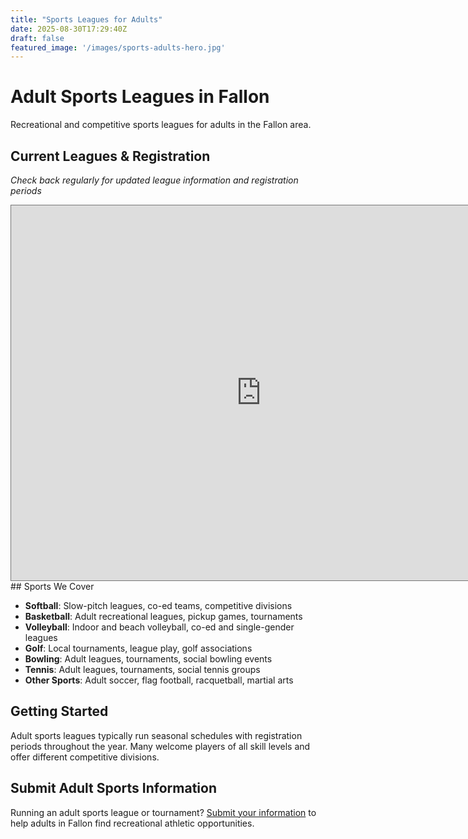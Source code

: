 ```yaml
---
title: "Sports Leagues for Adults"
date: 2025-08-30T17:29:40Z
draft: false
featured_image: '/images/sports-adults-hero.jpg'
---
```


# Adult Sports Leagues in Fallon

Recreational and competitive sports leagues for adults in the Fallon area.

## Current Leagues & Registration

*Check back regularly for updated league information and registration periods*


<iframe src="https://calendar.google.com/calendar/embed?height=600&wkst=1&ctz=America%2FLos_Angeles&showPrint=0&mode=AGENDA&title=Sports%20Leagues%20for%20Adults&src=NTVjMmY5ODkwNmE4ODdiMDdhOTkxYTNlZjBlODBlY2U3MTZhNWU1OTRmNGMwYzExOGIwZTg2OWZiZmE2ZGEyYkBncm91cC5jYWxlbmRhci5nb29nbGUuY29t&color=%23f09300" style="border:solid 1px #777" width="800" height="600" frameborder="0" scrolling="no"></iframe>
## Sports We Cover

- **Softball**: Slow-pitch leagues, co-ed teams, competitive divisions
- **Basketball**: Adult recreational leagues, pickup games, tournaments
- **Volleyball**: Indoor and beach volleyball, co-ed and single-gender leagues
- **Golf**: Local tournaments, league play, golf associations
- **Bowling**: Adult leagues, tournaments, social bowling events
- **Tennis**: Adult leagues, tournaments, social tennis groups
- **Other Sports**: Adult soccer, flag football, racquetball, martial arts

## Getting Started

Adult sports leagues typically run seasonal schedules with registration periods throughout the year. Many welcome players of all skill levels and offer different competitive divisions.

## Submit Adult Sports Information

Running an adult sports league or tournament? [Submit your information](/submit/) to help adults in Fallon find recreational athletic opportunities.

